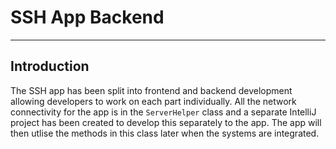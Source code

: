 # SSH App Backend
---
## Introduction

The SSH app has been split into frontend and backend development allowing developers to work on each part individually. All the network connectivity for the app is in the `ServerHelper` class and a separate IntelliJ project has been created to develop this separately to the app. The app will then utlise the methods in this class later when the systems are integrated.